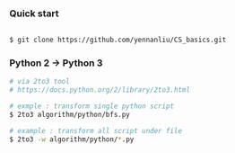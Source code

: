 ### Quick start
```bash

$ git clone https://github.com/yennanliu/CS_basics.git

```

### Python 2 -> Python 3 
```bash
# via 2to3 tool
# https://docs.python.org/2/library/2to3.html

# exmple : transform single python script 
$ 2to3 algorithm/python/bfs.py

# example : transform all script under file
$ 2to3 -w algorithm/python/*.py
```